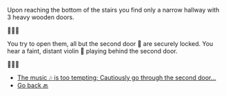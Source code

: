 Upon reaching the bottom of the stairs you find only a narrow hallway with 3 heavy wooden doors.

🚪🚪🚪

You try to open them, all but the second door 🚪 are securely locked. You hear a faint, distant violin 🎻 playing behind the second door. 

🎻🎵🎵

- [The music 🎶 is too tempting; Cautiously go through the second door...](./3-DA.md)
- [Go back 🔙](2.md)
